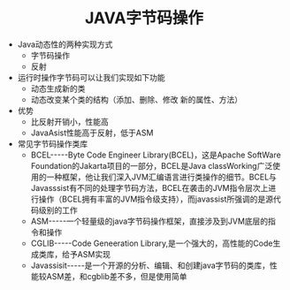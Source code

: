 # <center>JAVA字节码操作
* Java动态性的两种实现方式
    * 字节码操作
    * 反射
* 运行时操作字节码可以让我们实现如下功能
    * 动态生成新的类
    * 动态改变某个类的结构（添加、删除、修改  新的属性、方法）
* 优势
    * 比反射开销小，性能高
    * JavaAsist性能高于反射，低于ASM
* 常见字节码操作类库
    * BCEL-----Byte Code Engineer Library(BCEL)，这是Apache SoftWare Foundation的Jakarta项目的一部分，BCEL是Java classWorking广泛使用的一种框架，他让我们深入JVM汇编语言进行类操作的细节。BCEL与Javasssist有不同的处理字节码方法，BCEL在袭击的JVM指令层次上进行操作（BCEL拥有丰富的JVM指令级支持），而javassist所强调的是源代码级别的工作
    * ASM-----一个轻量级的java字节码操作框架，直接涉及到JVM底层的指令和操作
    * CGLIB-----Code Geneeration Library,是一个强大的，高性能的Code生成类库，给予ASM实现
    * Javassisit-----是一个开源的分析、编辑、和创建java字节码的类库，性能较ASM差，和cgblib差不多，但是使用简单